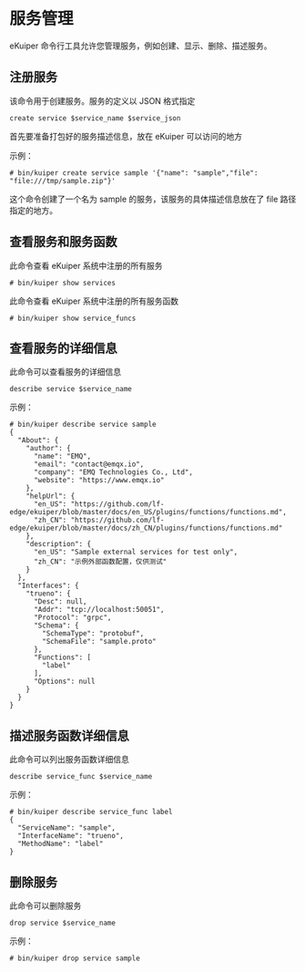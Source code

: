 # 服务管理

eKuiper 命令行工具允许您管理服务，例如创建、显示、删除、描述服务。

## 注册服务

该命令用于创建服务。服务的定义以 JSON 格式指定

```shell
create service $service_name $service_json
```

首先要准备打包好的服务描述信息，放在 eKuiper 可以访问的地方

示例：

```shell
# bin/kuiper create service sample '{"name": "sample","file": "file:///tmp/sample.zip"}'
```

这个命令创建了一个名为 sample 的服务，该服务的具体描述信息放在了 file 路径指定的地方。


## 查看服务和服务函数

此命令查看 eKuiper 系统中注册的所有服务

```shell
# bin/kuiper show services
```

此命令查看 eKuiper 系统中注册的所有服务函数

```shell
# bin/kuiper show service_funcs
```

## 查看服务的详细信息

此命令可以查看服务的详细信息

```shell
describe service $service_name
```

示例：

```shell
# bin/kuiper describe service sample
{
  "About": {
    "author": {
      "name": "EMQ",
      "email": "contact@emqx.io",
      "company": "EMQ Technologies Co., Ltd",
      "website": "https://www.emqx.io"
    },
    "helpUrl": {
      "en_US": "https://github.com/lf-edge/ekuiper/blob/master/docs/en_US/plugins/functions/functions.md",
      "zh_CN": "https://github.com/lf-edge/ekuiper/blob/master/docs/zh_CN/plugins/functions/functions.md"
    },
    "description": {
      "en_US": "Sample external services for test only",
      "zh_CN": "示例外部函数配置，仅供测试"
    }
  },
  "Interfaces": {
    "trueno": {
      "Desc": null,
      "Addr": "tcp://localhost:50051",
      "Protocol": "grpc",
      "Schema": {
        "SchemaType": "protobuf",
        "SchemaFile": "sample.proto"
      },
      "Functions": [
        "label"
      ],
      "Options": null
    }
  }
}

```


## 描述服务函数详细信息

此命令可以列出服务函数详细信息

```shell
describe service_func $service_name
```

示例：

```shell
# bin/kuiper describe service_func label
{
  "ServiceName": "sample",
  "InterfaceName": "trueno",
  "MethodName": "label"
}
```


## 删除服务

此命令可以删除服务

```shell
drop service $service_name
```

示例：

```shell
# bin/kuiper drop service sample
```
